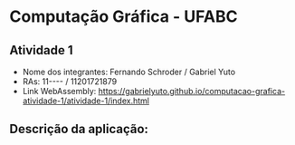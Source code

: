 # Computação Gráfica - UFABC

## Atividade 1

- Nome dos integrantes: Fernando Schroder / Gabriel Yuto
- RAs: 11---- / 11201721879
- Link WebAssembly: https://gabrielyuto.github.io/computacao-grafica-atividade-1/atividade-1/index.html

## Descrição da aplicação:
